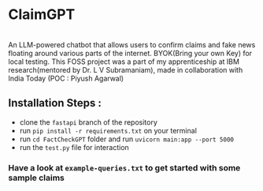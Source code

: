 # ClaimGPT
<br>
An LLM-powered chatbot that allows users to confirm claims and fake news floating around various parts of the internet. BYOK(Bring your own Key) for local testing.
This FOSS project was a part of my apprenticeship at IBM research(mentored by Dr. L V Subramaniam), made in collaboration with India Today (POC : Piyush Agarwal) 

## Installation Steps :  
 - clone the `fastapi` branch of the repository
 - run ```pip install -r requirements.txt``` on your terminal
 - run `cd FactCheckGPT` folder and run ```uvicorn main:app --port 5000```
 - run the ```test.py``` file for interaction

### Have a look at `example-queries.txt` to get started with some sample claims
